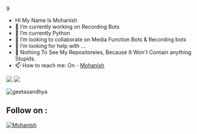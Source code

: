 9
- HI My Name Is Mohanish
- 🔭 I’m currently working on Recording Bots
- 🌱 I’m currently Python
- 👯 I’m looking to collaborate on Media Function Bots & Recording bots
- 🤔 I’m looking for help with ...
- 💬 Nothing To See My Repositoreies,  Because It Won't Contain anything Stupids.
- 📫 How to reach me: On - [Mohanish](https://t.me/TE_Mohanish)



![](https://github-readme-stats.vercel.app/api?username=TEMohanish&theme=vue-dark&show_icons=true&count_private=true)
![](https://github-readme-stats.vercel.app/api/top-langs/?username=TEMohanish&theme=vue-dark&layout=compact&card_width=445&show_icons=true&count_private=true)

<p><img align="center" src="https://github-readme-streak-stats.herokuapp.com/?user=geetasandhya&theme=vue-dark&show_icons=true&count_private=true&" alt="geetasandhya" /></p>



## Follow on :
[![Mohanish](https://img.icons8.com/fluent/48/000000/telegram-app.png)][telegram]



[telegram]: https://t.me/TE_Mohanish
